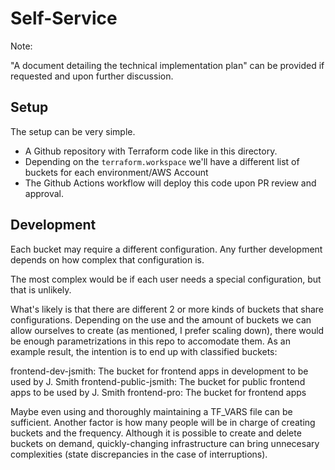 # Self-Service

Note:

"A document detailing the technical implementation plan" can be provided if requested and upon further discussion.


## Setup

The setup can be very simple. 

- A Github repository with Terraform code like in this directory.
- Depending on the `terraform.workspace` we'll have a different list of buckets for each environment/AWS Account
- The Github Actions workflow will deploy this code upon PR review and approval.

## Development

Each bucket may require a different configuration. Any further development depends on how complex that configuration is.

The most complex would be if each user needs a special configuration, but that is unlikely.

What's likely is that there are different 2 or more kinds of buckets that share configurations. Depending on the use and the amount of buckets we can allow ourselves to create (as mentioned, I prefer scaling down), there would be enough parametrizations in this repo to accomodate them. As an example result, the intention is to end up with classified buckets:

frontend-dev-jsmith: The bucket for frontend apps in development to be used by J. Smith
frontend-public-jsmith: The bucket for public frontend apps to be used by J. Smith
frontend-pro: The bucket for frontend apps

Maybe even using and thoroughly maintaining a TF_VARS file can be sufficient. Another factor is how many people will be in charge of creating buckets and the frequency. Although it is possible to create and delete buckets on demand, quickly-changing infrastructure can bring unnecesary complexities (state discrepancies in the case of interruptions).